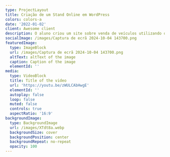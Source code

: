 ```yaml
---
type: ProjectLayout
title: Criação de um Stand Online em WordPress
colors: colors-a
date: '2022-01-02'
client: Awesome client
description: O aluno criou um site sobre venda de veículos utilizando o wordpress
socialImage: /images/Captura de ecrã 2024-10-04 143700.png
featuredImage:
  type: ImageBlock
  url: /images/Captura de ecrã 2024-10-04 143700.png
  altText: altText of the image
  caption: Caption of the image
  elementId: ''
media:
  type: VideoBlock
  title: Title of the video
  url: 'https://youtu.be/zWULCAbHwgE'
  elementId: ''
  autoplay: false
  loop: false
  muted: false
  controls: true
  aspectRatio: '16:9'
backgroundImage:
  type: BackgroundImage
  url: /images/XTdt8a.webp
  backgroundSize: cover
  backgroundPosition: center
  backgroundRepeat: no-repeat
  opacity: 100
---
```

